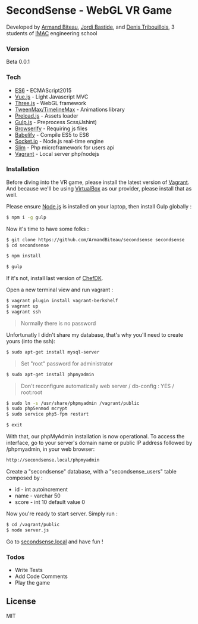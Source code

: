 # SecondSense - WebGL VR Game

Developed by [Armand Biteau](https://www.armandbiteau.com), [Jordi Bastide](https://www.jordi-bastide.com), and [Denis Tribouillois](https://fr.linkedin.com/pub/denis-tribouillois/b8/585/b39), 3 students of [IMAC](http://www.ingenieur-imac.fr/) engineering school

### Version
Beta 0.0.1

### Tech

* [ES6](https://nodejs.org/en/docs/es6/) - ECMAScript2015
* [Vue.js](http://vuejs.org/) - Light Javascript MVC
* [Three.js](http://threejs.org/) - WebGL framework
* [TweenMax/TimelineMax](https://greensock.com/gsap) - Animations library
* [Preload.js](http://www.createjs.com/preloadjs) - Assets loader
* [Gulp.js](http://gulpjs.com/) - Preprocess Scss/Jshint)
* [Browserify](http://browserify.org/) - Requiring js files
* [Babelify](https://github.com/babel/babelify) - Compile ES5 to ES6
* [Socket.io](http://socket.io/) - Node.js real-time engine
* [Slim](http://www.slimframework.com/) - Php microframework for users api
* [Vagrant](https://www.vagrantup.com/) - Local server php/nodejs

### Installation

Before diving into the VR game, please install the latest version of [Vagrant](https://www.vagrantup.com/). And because we'll be using [VirtualBox](https://www.virtualbox.org) as our provider, please install that as well.

Please ensure [Node.js](https://nodejs.org/en) is installed on your laptop, then install Gulp globally :
```sh
$ npm i -g gulp
```

Now it's time to have some folks :
```sh
$ git clone https://github.com/ArmandBiteau/secondsense secondsense
$ cd secondsense

$ npm install

$ gulp
```

If it's not, install last version of [ChefDK](https://downloads.chef.io/chef-dk/mac/).

Open a new terminal view and run vagrant :
```sh
$ vagrant plugin install vagrant-berkshelf
$ vagrant up
$ vagrant ssh
```

> Normally there is no password

Unfortunatly I didn't share my database, that's why you'll need to create yours (into the ssh):
```sh
$ sudo apt-get install mysql-server
```
> Set "root" password for administrator

```sh
$ sudo apt-get install phpmyadmin
```
> Don't reconfigure automatically web server / db-config : YES / root:root

```sh
$ sudo ln -s /usr/share/phpmyadmin /vagrant/public
$ sudo php5enmod mcrypt
$ sudo service php5-fpm restart

$ exit
```

With that, our phpMyAdmin installation is now operational. To access the interface, go to your server's domain name or public IP address followed by /phpmyadmin, in your web browser:

```sh
http://secondsense.local/phpmyadmin
```

Create a "secondsense" database, with a "secondsense_users" table composed by :
* id - int autoincrement
* name - varchar 50
* score - int 10 default value 0

Now you're ready to start server. Simply run :
```sh
$ cd /vagrant/public
$ node server.js
```

Go to [secondsense.local](http://secondsense.local) and have fun !

### Todos

 - Write Tests
 - Add Code Comments
 - Play the game

License
----

MIT
